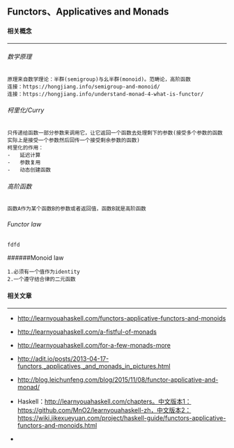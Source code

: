 ## Functors、Applicatives and Monads



#### 相关概念

-----

###### 数学原理

```
原理来自数学理论：半群(semigroup)与幺半群(monoid)。范畴论，高阶函数
连接：https://hongjiang.info/semigroup-and-monoid/
连接：https://hongjiang.info/understand-monad-4-what-is-functor/
```



###### 柯里化/Curry

```
只传递给函数一部分参数来调用它，让它返回一个函数去处理剩下的参数(接受多个参数的函数实际上是接受一个参数然后回传一个接受剩余参数的函数)
柯里化的作用：
-	延迟计算
-	参数复用
-	动态创建函数
```



###### 高阶函数

```
函数A作为某个函数B的参数或者返回值，函数B就是高阶函数
```

###### Functor law

```
fdfd
```

######Monoid law

```
1.必须有一个值作为identity
2.一个遵守结合律的二元函数
```





#### 相关文章

-------

- http://learnyouahaskell.com/functors-applicative-functors-and-monoids

- http://learnyouahaskell.com/a-fistful-of-monads

- http://learnyouahaskell.com/for-a-few-monads-more

- http://adit.io/posts/2013-04-17-functors,_applicatives,_and_monads_in_pictures.html

- http://blog.leichunfeng.com/blog/2015/11/08/functor-applicative-and-monad/

- Haskell：http://learnyouahaskell.com/chapters。中文版本1：https://github.com/MnO2/learnyouahaskell-zh，中文版本2：https://wiki.jikexueyuan.com/project/haskell-guide/functors-applicative-functors-and-monoids.html

  

- 